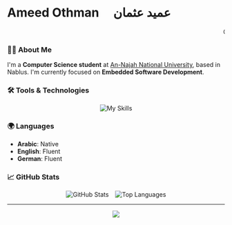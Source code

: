 # Ameed Othman &nbsp;&nbsp;&nbsp; عميد عثمان

<marquee behavior="scroll" direction="left"> Computer Science Student | Specializing in Embedded Systems</marquee>

### **👋🏻 About Me**

I'm a **Computer Science student** at [An-Najah National University](https://www.najah.edu/), based in Nablus. I'm currently focused on **Embedded Software Development**.

### **🛠️ Tools & Technologies**

<p align="center">
  <img src="https://skillicons.dev/icons?i=c,cpp,python,bash,cmake,docker,jenkins,linux,ubuntu,git,github,vscode,clion,vim,neovim,pycharm,arduino,raspberrypi,matlab,mysql,php,html,css,md,apple,discord,gmail,linkedin" alt="My Skills" />
</p>


### **🌍 Languages**

- **Arabic**: Native
- **English**: Fluent
- **German**: Fluent

### **📈 GitHub Stats**

<p align="center">
  <img src="https://github-readme-stats.vercel.app/api?username=Amid68&show_icons=true&theme=radical" alt="GitHub Stats" />
  &ensp;
  <img src="https://github-readme-stats.vercel.app/api/top-langs/?username=Amid68&layout=compact&theme=radical" alt="Top Languages" />
</p>

---

<p align="center">
  <img src="https://readme-typing-svg.herokuapp.com?font=Roboto&size=25&color=F700FF&center=true&vCenter=true&width=500&lines=Thanks+for+visiting+my+profile!;Let's+connect+and+collaborate!+😊" />
</p>
